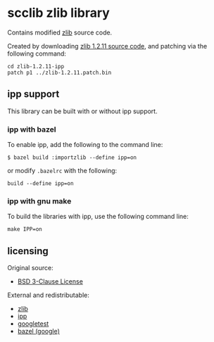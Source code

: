 # scclib zlib library

Contains modified [zlib](https://www.zlib.net/) source code.

Created by downloading [zlib 1.2.11 source code](http://zlib.net/zlib-1.2.11.tar.gz),
and patching via the following command:
```
cd zlib-1.2.11-ipp
patch p1 ../zlib-1.2.11.patch.bin
```

## ipp support

This library can be built with or without ipp support.

### ipp with bazel

To enable ipp, add the following to the command line:
```
$ bazel build :importzlib --define ipp=on
```
or modify `.bazelrc` with the following:
```
build --define ipp=on
```

### ipp with gnu make

To build the libraries with ipp, use the following command line:
```
make IPP=on
```

## licensing

Original source:
* [BSD 3-Clause License](lic/bsd_3_clause.txt)

External and redistributable:
* [zlib](lic/zlib.txt)
* [ipp](lic/intel.txt)
* [googletest](lic/google.txt)
* [bazel (google)](lic/bazel.txt)
